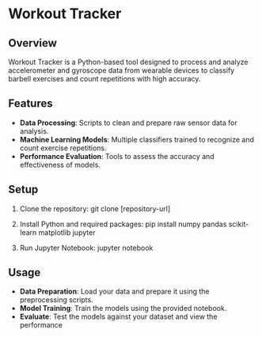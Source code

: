 # Workout Tracker

## Overview
Workout Tracker is a Python-based tool designed to process and analyze accelerometer and gyroscope data from wearable devices to classify barbell exercises and count repetitions with high accuracy.

## Features
- **Data Processing**: Scripts to clean and prepare raw sensor data for analysis.
- **Machine Learning Models**: Multiple classifiers trained to recognize and count exercise repetitions.
- **Performance Evaluation**: Tools to assess the accuracy and effectiveness of models.

## Setup
1. Clone the repository:
git clone [repository-url]

2. Install Python and required packages:
pip install numpy pandas scikit-learn matplotlib jupyter

3. Run Jupyter Notebook:
jupyter notebook

## Usage
- **Data Preparation**: Load your data and prepare it using the preprocessing scripts.
- **Model Training**: Train the models using the provided notebook.
- **Evaluate**: Test the models against your dataset and view the performance 

